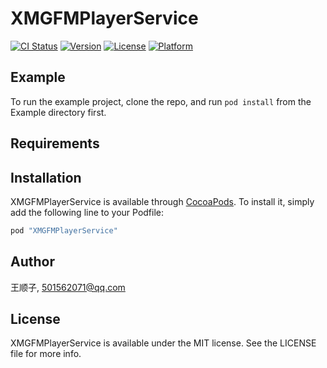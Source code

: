# XMGFMPlayerService

[![CI Status](http://img.shields.io/travis/王顺子/XMGFMPlayerService.svg?style=flat)](https://travis-ci.org/王顺子/XMGFMPlayerService)
[![Version](https://img.shields.io/cocoapods/v/XMGFMPlayerService.svg?style=flat)](http://cocoapods.org/pods/XMGFMPlayerService)
[![License](https://img.shields.io/cocoapods/l/XMGFMPlayerService.svg?style=flat)](http://cocoapods.org/pods/XMGFMPlayerService)
[![Platform](https://img.shields.io/cocoapods/p/XMGFMPlayerService.svg?style=flat)](http://cocoapods.org/pods/XMGFMPlayerService)

## Example

To run the example project, clone the repo, and run `pod install` from the Example directory first.

## Requirements

## Installation

XMGFMPlayerService is available through [CocoaPods](http://cocoapods.org). To install
it, simply add the following line to your Podfile:

```ruby
pod "XMGFMPlayerService"
```

## Author

王顺子, 501562071@qq.com

## License

XMGFMPlayerService is available under the MIT license. See the LICENSE file for more info.
